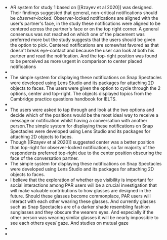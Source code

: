 - AR system for study 1 based on [[Rzayev et al 2020]]  was designed. Their findings suggested that general, non-critical notifications should be _observer-locked_. Observer-locked notifications are aligned with the user's partner's face, in the study these notifications were aligned to be centered across the partner's face or on the top right corner. A general consensus was not reached on which one of the placement was preferred more but the study suggests that the users should be given the option to pick. Centered notifications are somewhat favored as that doesn't break eye-contact and because the user can look at both his partner and read the notification. And the top-right position was found to be perceived as more urgent in comparison to center placed notifications
-
- The simple system for displaying these notifications on Snap Spectacles were developed using Lens Studio and its packages for attaching 2D objects to faces. The users were given the option to cycle through the 2 options, center and top-right. The objects displayed topics from the Cambridge practice questions handbook for IELTS.
-
- The users were asked to tap through and look at the two options and decide which of the positions would be the most ideal way to receive a message or notification whilst having a conversation with another person.The simple system for displaying these notifications on Snap Spectacles were developed using Lens Studio and its packages for attaching 2D objects to faces.
- Though [[Rzayev et al 2020]] suggested center was a better position than top-right for observer-locked notifications, so far majority of the respondents preferred top-right due to the center position obscuring the face of the conversation partner.
- The simple system for displaying these notifications on Snap Spectacles were developed using Lens Studio and its packages for attaching 2D objects to faces.
- I believe that the exploration of whether eye visibility is important for social interactions among PAR users will be a crucial investigation that will make valuable contributions to how glasses are designed in the future. Should these glasses become commonplace, PAR users will interact with each other wearing these glasses. And currently glasses such as Snap Spectacles are of a darker shade resembling fashion sunglasses and they obscure the wearers eyes. And especially if the other person was wearing similar glasses it will be nearly impossible to see each others eyes/ gaze. And studies on mutual gaze
-
-